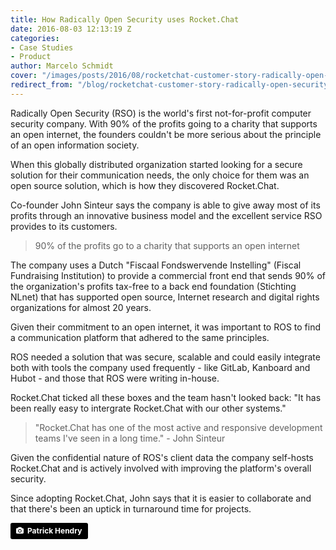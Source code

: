 ```yaml
---
title: How Radically Open Security uses Rocket.Chat
date: 2016-08-03 12:13:19 Z
categories:
- Case Studies
- Product
author: Marcelo Schmidt
cover: "/images/posts/2016/08/rocketchat-customer-story-radically-open-security/cover-rad-open-security.jpg"
redirect_from: "/blog/rocketchat-customer-story-radically-open-security"
---
```


Radically Open Security (RSO) is the world's first not-for-profit computer security company. With 90% of the profits going to a charity that supports an open internet, the founders couldn't be more serious about the principle of an open information society.

When this globally distributed organization started looking for a secure solution for their communication needs, the only choice for them was an open source solution, which is how they discovered Rocket.Chat.

Co-founder John Sinteur says the company is able to give away most of its profits through an innovative business model and the excellent service RSO provides to its customers.

> 90% of the profits go to a charity that supports an open internet

The company uses a Dutch "Fiscaal Fondswervende Instelling" (Fiscal Fundraising Institution) to provide a commercial front end that sends 90% of the organization's profits tax-free to a back end foundation (Stichting NLnet) that has supported open source, Internet research and digital rights organizations for almost 20 years.

Given their commitment to an open internet, it was important to ROS to find a communication platform that adhered to the same principles.

ROS needed a solution that was secure, scalable and could easily integrate both with tools the company used frequently - like GitLab, Kanboard and Hubot - and those that ROS were writing in-house.

Rocket.Chat ticked all these boxes and the team hasn't looked back: "It has been really easy to intergrate Rocket.Chat with our other systems."

> "Rocket.Chat has one of the most active and responsive development teams I've seen in a long time." - John Sinteur

Given the confidential nature of ROS's client data the company self-hosts Rocket.Chat and is actively involved with improving the platform's overall security.

Since adopting Rocket.Chat, John says that it is easier to collaborate and that there's been an uptick in turnaround time for projects.

<a style="background-color:black;color:white;text-decoration:none;padding:4px 6px;font-family:-apple-system, BlinkMacSystemFont, &quot;San Francisco&quot;, &quot;Helvetica Neue&quot;, Helvetica, Ubuntu, Roboto, Noto, &quot;Segoe UI&quot;, Arial, sans-serif;font-size:12px;font-weight:bold;line-height:1.2;display:inline-block;border-radius:3px;" href="https://unsplash.com/@worldsbetweenlines?utm_medium=referral&amp;utm_campaign=photographer-credit&amp;utm_content=creditBadge" target="_blank" rel="noopener noreferrer" title="Download free do whatever you want high-resolution photos from Patrick Hendry"><span style="display:inline-block;padding:2px 3px;"><svg xmlns="http://www.w3.org/2000/svg" style="height:12px;width:auto;position:relative;vertical-align:middle;top:-1px;fill:white;" viewBox="0 0 32 32"><title>unsplash-logo</title><path d="M20.8 18.1c0 2.7-2.2 4.8-4.8 4.8s-4.8-2.1-4.8-4.8c0-2.7 2.2-4.8 4.8-4.8 2.7.1 4.8 2.2 4.8 4.8zm11.2-7.4v14.9c0 2.3-1.9 4.3-4.3 4.3h-23.4c-2.4 0-4.3-1.9-4.3-4.3v-15c0-2.3 1.9-4.3 4.3-4.3h3.7l.8-2.3c.4-1.1 1.7-2 2.9-2h8.6c1.2 0 2.5.9 2.9 2l.8 2.4h3.7c2.4 0 4.3 1.9 4.3 4.3zm-8.6 7.5c0-4.1-3.3-7.5-7.5-7.5-4.1 0-7.5 3.4-7.5 7.5s3.3 7.5 7.5 7.5c4.2-.1 7.5-3.4 7.5-7.5z"></path></svg></span><span style="display:inline-block;padding:2px 3px;">Patrick Hendry</span></a>
